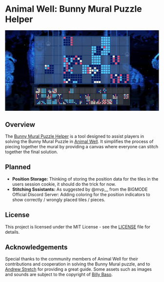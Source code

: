# Animal Well: Bunny Mural Puzzle Helper

![a preview screenshot of the puzzle helper's webpage](assets/opengraph/ogimage.jpg)

## Overview

The [Bunny Mural Puzzle Helper](https://philippgitpush.github.io/bunnymuralhelper/) is a tool designed to assist players in solving the Bunny Mural Puzzle in [Animal Well](https://store.steampowered.com/app/813230/ANIMAL_WELL/). It simplifies the process of piecing together the mural by providing a canvas where everyone can stitch together the final solution.

## Planned

- **Position Storage:** Thinking of storing the position data for the tiles in the users session cookie, it should do the trick for now.
- **Stitching Sssistants:** As suggested by @mvp__ from the BIGMODE Official Discord Server: Adding coloring for the position indicators to show correctly / wrongly placed tiles / pieces.

## License

This project is licensed under the MIT License - see the [LICENSE](LICENSE) file for details.

## Acknowledgements

Special thanks to the community members of Animal Well for their contributions and cooperation in solving the Bunny Mural puzzle, and to [Andrew Stretch](https://techraptor.net/gaming/guides/animal-well-bunny-mural-guide) for providing a great guide.
Some assets such as images and sounds are subject to the copyright of [Billy Baso](https://twitter.com/billy_basso?lang=de).
